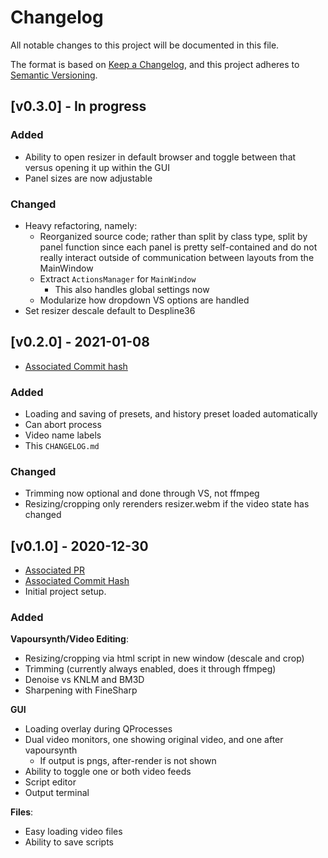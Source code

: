 # Changelog
All notable changes to this project will be documented in this file.

The format is based on [Keep a Changelog](https://keepachangelog.com/en/1.0.0/),
and this project adheres to [Semantic Versioning](https://semver.org/spec/v2.0.0.html).

## [v0.3.0] - In progress

### Added

* Ability to open resizer in default browser and toggle between that versus opening it up within the GUI
* Panel sizes are now adjustable

### Changed

* Heavy refactoring, namely:
    * Reorganized source code; rather than split by class type, split by panel function since each panel is pretty self-contained and do not really interact outside of communication between layouts from the MainWindow
    * Extract `ActionsManager` for `MainWindow`
        * This also handles global settings now
    * Modularize how dropdown VS options are handled
* Set resizer descale default to Despline36

## [v0.2.0] - 2021-01-08
* [Associated Commit hash](https://github.com/000png/vapoursynth-gui-for-gifs/commit/5accb191115d834bbfd88189da72e56ab37120fd)

### Added

* Loading and saving of presets, and history preset loaded automatically
* Can abort process
* Video name labels
* This `CHANGELOG.md`

### Changed

* Trimming now optional and done through VS, not ffmpeg
* Resizing/cropping only rerenders resizer.webm if the video state has changed

## [v0.1.0] - 2020-12-30
* [Associated PR](https://github.com/000png/vapoursynth-gui-for-gifs/pull/1)
* [Associated Commit Hash](https://github.com/000png/vapoursynth-gui-for-gifs/commit/f74cc8dffebfafd3bc6a95b77101806aa9c6dc4c)
* Initial project setup.

### Added
**Vapoursynth/Video Editing**:

* Resizing/cropping via html script in new window (descale and crop)
* Trimming (currently always enabled, does it through ffmpeg)
* Denoise vs KNLM and BM3D
* Sharpening with FineSharp

**GUI**

* Loading overlay during QProcesses
* Dual video monitors, one showing original video, and one after vapoursynth
    * If output is pngs, after-render is not shown
* Ability to toggle one or both video feeds
* Script editor
* Output terminal

**Files**:

* Easy loading video files
* Ability to save scripts
